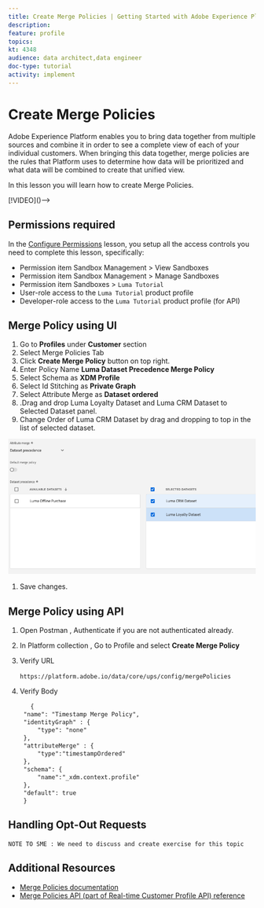 ```yaml
---
title: Create Merge Policies | Getting Started with Adobe Experience Platform for Data Architects and Data Engineers
description: 
feature: profile
topics: 
kt: 4348
audience: data architect,data engineer
doc-type: tutorial
activity: implement
---
```


# Create Merge Policies

Adobe Experience Platform enables you to bring data together from multiple sources and combine it in order to see a complete view of each of your individual customers. When bringing this data together, merge policies are the rules that Platform uses to determine how data will be prioritized and what data will be combined to create that unified view.

In this lesson you will learn how to create Merge Policies.

<!--Should this be part of Profile lesson-->

<!-->[!VIDEO]()-->

## Permissions required

In the [Configure Permissions](configure-permissions.md) lesson, you setup all the access controls you need to complete this lesson, specifically:


* Permission item Sandbox Management > View Sandboxes
* Permission item Sandbox Management > Manage Sandboxes
* Permission item Sandboxes > `Luma Tutorial`
* User-role access to the `Luma Tutorial` product profile
* Developer-role access to the `Luma Tutorial` product profile (for API)


## Merge Policy using UI

1. Go to **Profiles** under **Customer** section
1. Select Merge Policies Tab
1. Click **Create Merge Policy** button on top right.
1. Enter Policy Name **Luma Dataset Precedence Merge Policy**
1. Select Schema as **XDM Profile**
1. Select Id Stitching as **Private Graph**
1. Select Attribute Merge as **Dataset ordered**
1.  .Drag and drop Luma Loyalty Dataset and Luma CRM Dataset to Selected Dataset panel.
1. Change Order of Luma CRM Dataset by drag and dropping to top in the list of selected dataset.

![Merge Policy](assets/mergepolicy.png)

1. Save changes.

## Merge Policy using API

1. Open Postman , Authenticate if you are not authenticated already.
1. In Platform collection , Go to Profile and select **Create Merge Policy**
1. Verify URL

   `https://platform.adobe.io/data/core/ups/config/mergePolicies`

1. Verify Body

   ```
      {
    "name": "Timestamp Merge Policy",
    "identityGraph" : {
        "type": "none"
    },
    "attributeMerge" : {
        "type":"timestampOrdered"
    },
    "schema": {
        "name":"_xdm.context.profile"
    },
    "default": true
    }
   ```


## Handling Opt-Out Requests

```
NOTE TO SME : We need to discuss and create exercise for this topic  
```

## Additional Resources

* [Merge Policies documentation](https://docs.adobe.com/help/en/experience-platform/profile/ui/merge-policies.html)
* [Merge Policies API (part of Real-time Customer Profile API) reference](https://www.adobe.io/apis/experienceplatform/home/api-reference.html#/Merge_policies)